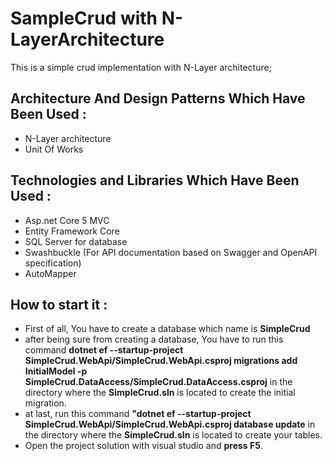 # SampleCrud with N-LayerArchitecture
This is a simple crud implementation with N-Layer architecture;

## Architecture And Design Patterns Which Have Been Used :
* N-Layer architecture
* Unit Of Works

## Technologies and Libraries Which Have Been Used :
* Asp.net Core 5 MVC
* Entity Framework Core
* SQL Server for database
* Swashbuckle (For API documentation based on Swagger and OpenAPI specification)
* AutoMapper

## How to start it : 
* First of all, You have to create a database which name is **SimpleCrud**
* after being sure from creating a database, You have to run this command **dotnet ef --startup-project SimpleCrud.WebApi/SimpleCrud.WebApi.csproj migrations add InitialModel -p SimpleCrud.DataAccess/SimpleCrud.DataAccess.csproj** in the directory where the **SimpleCrud.sln** is located to create the initial migration.
* at last, run this command **"dotnet ef --startup-project SimpleCrud.WebApi/SimpleCrud.WebApi.csproj database update** in the directory where the **SimpleCrud.sln** is located to create your tables.
* Open the project solution with visual studio and **press F5**.
